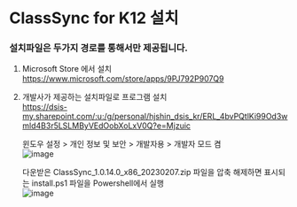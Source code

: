 # ClassSync for K12 설치
### 설치파일은 두가지 경로를 통해서만 제공됩니다.

1. Microsoft Store 에서 설치   
https://www.microsoft.com/store/apps/9PJ792P907Q9   

2. 개발사가 제공하는 설치파일로 프로그램 설치   
https://dsis-my.sharepoint.com/:u:/g/personal/hjshin_dsis_kr/ERL_4bvPQtlKi99Od3wmld4B3r5LSLMByVEdOobXoLxV0Q?e=Mjzuic      

    윈도우 설정 > 개인 정보 및 보안 > 개발자용 > 개발자 모드 켬      
    ![image](https://user-images.githubusercontent.com/16409151/217155735-86d9c27e-0885-4675-b601-647e4836f69c.png)   

    다운받은 ClassSync_1.0.14.0_x86_20230207.zip 파일을  압축 해제하면 표시되는 install.ps1 파일을 Powershell에서 실행   
    ![image](https://user-images.githubusercontent.com/16409151/217155882-57996efd-37db-423c-8a87-d539e76f244d.png)
